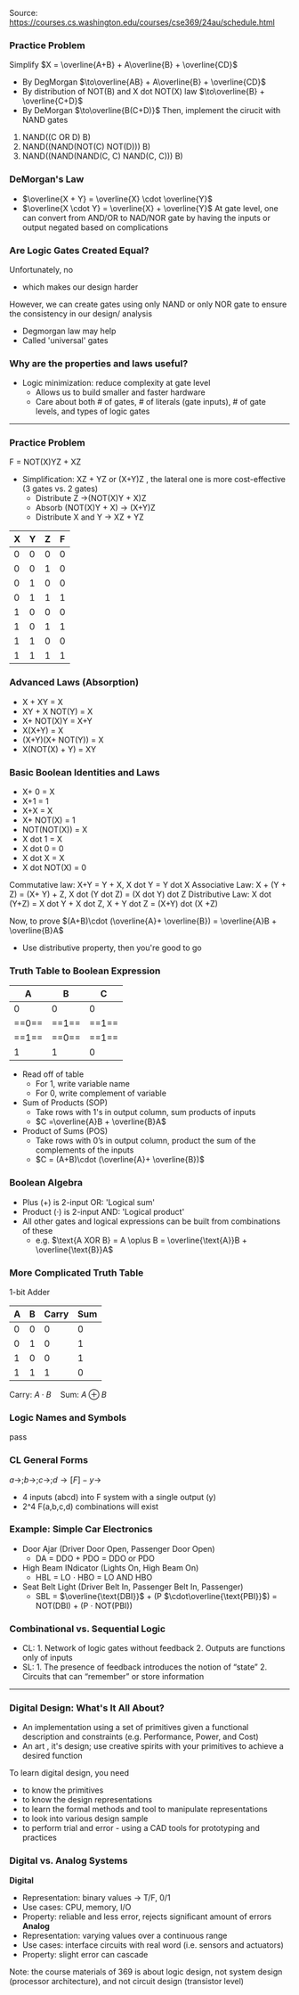 Source: https://courses.cs.washington.edu/courses/cse369/24au/schedule.html

### Practice Problem
Simplify $X = \overline{A+B} + A\overline{B} + \overline{CD}$
- By DegMorgan $\to\overline{AB} + A\overline{B} + \overline{CD}$
- By distribution of NOT(B) and X dot NOT(X) law $\to\overline{B} + \overline{C+D}$
- By DeMorgan $\to\overline{B(C+D)}$
Then, implement the cirucit with NAND gates
1. NAND((C OR D) B)
2. NAND((NAND(NOT(C) NOT(D))) B)
3. NAND((NAND(NAND(C, C) NAND(C, C))) B)

### DeMorgan's Law
- $\overline{X + Y} = \overline{X} \cdot \overline{Y}$
- $\overline{X \cdot Y} = \overline{X} + \overline{Y}$
At gate level, one can convert from AND/OR to NAD/NOR gate by having the inputs  or output negated based on complications
### Are Logic Gates Created Equal?
Unfortunately, no
- which makes our design harder

However, we can create gates using only NAND or only NOR gate to ensure the consistency in our design/ analysis
- Degmorgan law may help
- Called 'universal' gates

### Why are the properties and laws useful?
- Logic minimization: reduce complexity at gate level 
	- Allows us to build smaller and faster hardware 
	- Care about both # of gates, # of literals (gate inputs), # of gate levels, and types of logic gates
---

### Practice Problem
F  = NOT(X)YZ + XZ
- Simplification: XZ + YZ or (X+Y)Z , the lateral one is more cost-effective (3 gates vs. 2 gates)
	- Distribute Z ->(NOT(X)Y + X)Z
	- Absorb (NOT(X)Y + X) -> (X+Y)Z
	- Distribute X and Y -> XZ + YZ
	
| X   | Y   | Z   | F   |
| --- | --- | --- | --- |
| 0   | 0   | 0   | 0   |
| 0   | 0   | 1   | 0   |
| 0   | 1   | 0   | 0   |
| 0   | 1   | 1   | 1   |
| 1   | 0   | 0   | 0   |
| 1   | 0   | 1   | 1   |
| 1   | 1   | 0   | 0   |
| 1   | 1   | 1   | 1   |

### Advanced Laws (Absorption)
- X + XY = X
- XY + X NOT(Y) = X
- X+ NOT(X)Y = X+Y
- X(X+Y) = X
- (X+Y)(X+ NOT(Y)) = X
- X(NOT(X) + Y) = XY
### Basic Boolean Identities and Laws
- X+ 0 = X
- X+1 = 1
- X+X = X
- X+ NOT(X) = 1
- NOT(NOT(X)) = X
- X dot 1 = X
- X dot 0 = 0
- X dot X = X
- X dot NOT(X) = 0

Commutative law: X+Y = Y + X, X dot Y  = Y dot X
Associative Law: X + (Y + Z) = (X+ Y) + Z, X dot (Y dot Z) = (X dot Y) dot Z
Distributive Law: X dot (Y+Z) = X dot Y + X dot Z, X + Y dot Z = (X+Y) dot (X +Z)

Now, to prove $(A+B)\cdot (\overline{A}+ \overline{B}) = \overline{A}B + \overline{B}A$
- Use distributive property, then you're good to go
### Truth Table to Boolean Expression
| A     | B     | C     |
| ----- | ----- | ----- |
| 0     | 0     | 0     |
| ==0== | ==1== | ==1== |
| ==1== | ==0== | ==1== |
| 1     | 1     | 0     |
- Read off of table
	- For 1, write variable name
	- For 0, write complement of variable
- Sum of Products (SOP)
	- Take rows with 1's in output column, sum products  of inputs
	- $C =\overline{A}B + \overline{B}A$
- Product of Sums (POS)
	- Take rows with 0’s in output column, product the sum of the complements of the inputs 
	- $C = (A+B)\cdot (\overline{A}+ \overline{B})$
	
### Boolean Algebra
- Plus (+) is 2-input OR: 'Logical sum'
- Product ($\cdot$) is 2-input AND: 'Logical product'
- All other gates and logical expressions can be built from combinations of these
	- e.g. $\text{A XOR B} = A \oplus B = \overline{\text{A}}B + \overline{\text{B}}A$
	
### More Complicated Truth Table
1-bit Adder

| A   | B   | Carry | Sum |
| --- | --- | ----- | --- |
| 0   | 0   | 0     | 0   |
| 0   | 1   | 0     | 1   |
| 1   | 0   | 0     | 1   |
| 1   | 1   | 1     | 0   |

$\text{Carry: } A \cdot B \quad \text{Sum: } A \oplus B$

### Logic Names and Symbols
pass

### CL General Forms
$a \to; b \to; c \to; d \to [F] -y \to$
- 4 inputs (abcd) into F system with a single output (y)
- 2^4 F(a,b,c,d) combinations will exist 
### Example: Simple Car Electronics
- Door Ajar (Driver Door Open, Passenger Door Open)
	- DA  = DDO + PDO = DDO or PDO
- High Beam INdicator (Lights On, High Beam On)
	- HBL = LO $\cdot$ HBO = LO AND HBO
- Seat Belt Light (Driver Belt In, Passenger Belt In, Passenger)
	- SBL = $\overline{\text{DBI}}$ + (P $\cdot\overline{\text{PBI}}$) = NOT(DBI) + (P $\cdot$ NOT(PBI))
### Combinational vs. Sequential Logic
- CL: 1. Network of logic gates without feedback 2. Outputs are functions only of inputs
- SL: 1. The presence of feedback introduces the notion of “state” 2. Circuits that can “remember” or store information

---
### Digital Design: What's It All About?
- An implementation using a set of primitives given a functional description and constraints (e.g. Performance, Power, and Cost)
- An art , it's design; use creative spirits with your primitives to achieve a desired function

To learn digital design, you need
- to know the primitives
- to know the design representations
- to learn the formal methods and tool to manipulate representations
- to look into various design sample
- to perform trial and error - using a CAD tools for prototyping and practices
### Digital vs. Analog Systems
**Digital**
- Representation: binary values -> T/F, 0/1
- Use cases: CPU, memory, I/O
- Property: reliable and less error, rejects significant amount of errors
**Analog**
- Representation: varying values over a continuous range
- Use cases: interface circuits with real word (i.e. sensors and actuators)
- Property: slight error can cascade

Note: the course materials of 369 is about logic design, not system design (processor architecture), and not circuit design (transistor level)
